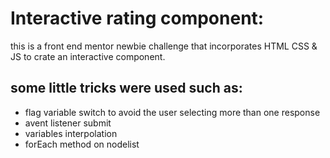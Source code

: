 # Interactive rating component:

this is a front end mentor newbie challenge that incorporates HTML CSS & JS to crate an interactive 
component.

## some little tricks were used such as:

- flag variable switch to avoid the user selecting more than one response
- avent listener submit
- variables interpolation
- forEach method on nodelist


